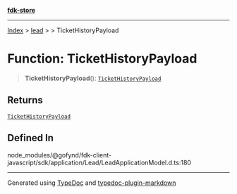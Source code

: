 [**fdk-store**](../../../README.md)
***

[Index](../../../API.md) > [lead](../../README.md) > [<internal>](../README.md) > TicketHistoryPayload

# Function: TicketHistoryPayload

> **TicketHistoryPayload**(): [`TicketHistoryPayload`](../type-aliases/type-alias.TicketHistoryPayload.md)

## Returns

[`TicketHistoryPayload`](../type-aliases/type-alias.TicketHistoryPayload.md)

## Defined In

node\_modules/@gofynd/fdk-client-javascript/sdk/application/Lead/LeadApplicationModel.d.ts:180

***
Generated using [TypeDoc](https://typedoc.org/) and [typedoc-plugin-markdown](https://www.npmjs.com/package/typedoc-plugin-markdown)
